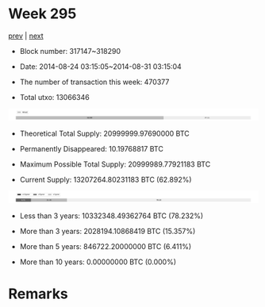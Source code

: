 # Week 295

[prev](week0294.md) | [next](week0296.md)

- Block number: 317147~318290

- Date: 2014-08-24 03:15:05~2014-08-31 03:15:04

- The number of transaction this week: 470377

- Total utxo: 13066346

![](../images/mined_week0295.png)

- Theoretical Total Supply: 20999999.97690000 BTC

- Permanently Disappeared: 10.19768817 BTC

- Maximum Possible Total Supply: 20999989.77921183 BTC

- Current Supply: 13207264.80231183 BTC (62.892%)

![](../images/year_week0295.png)


- Less than 3 years: 10332348.49362764 BTC (78.232%)

- More than 3 years: 2028194.10868419 BTC (15.357%)

- More than 5 years: 846722.20000000 BTC (6.411%)

- More than 10 years: 0.00000000 BTC (0.000%)

# Remarks


